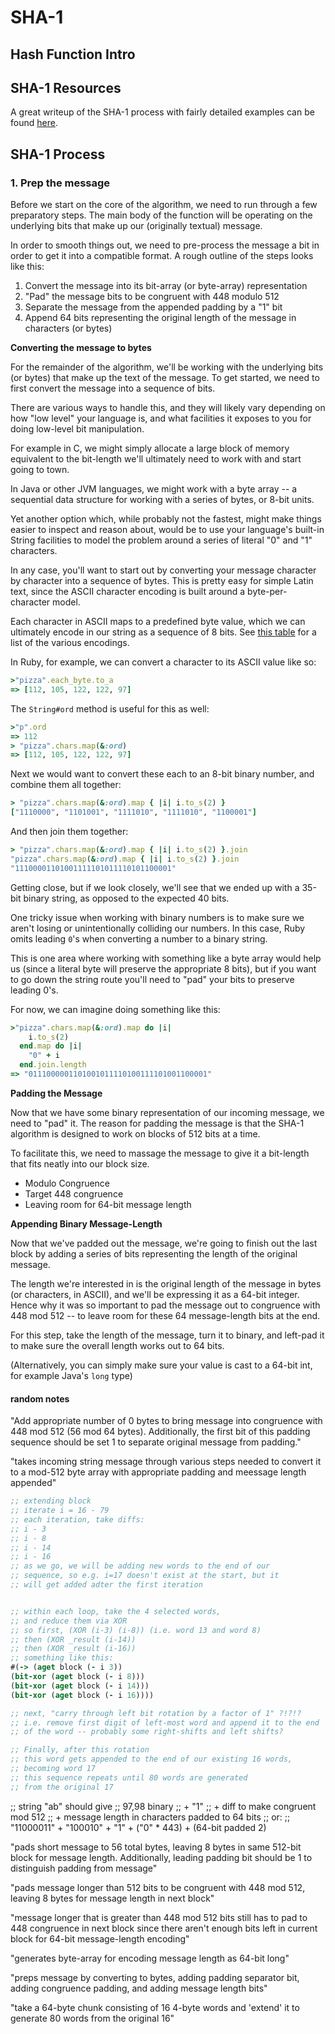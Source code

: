 # SHA-1

## Hash Function Intro

## SHA-1 Resources

A great writeup of the SHA-1 process with fairly detailed
examples can be found [here](http://m.metamorphosite.com/one-way-hash-encryption-sha1-data-software).

## SHA-1 Process

### 1. Prep the message

Before we start on the core of the algorithm, we need
to run through a few preparatory steps. The main body of the
function will be operating on the underlying bits that make up
our (originally textual) message.

In order to smooth things out, we need to pre-process the message
a bit in order to get it into a compatible format. A rough
outline of the steps looks like this:

1. Convert the message into its bit-array (or byte-array) representation
2. "Pad" the message bits to be congruent with 448 modulo 512
3. Separate the message from the appended padding by a "1" bit
4. Append 64 bits representing the original length of the message
in characters (or bytes)

__Converting the message to bytes__

For the remainder of the algorithm, we'll be working with the
underlying bits (or bytes) that make up the text of the message.
To get started, we need to first convert the message into
a sequence of bits.

There are various ways to handle this, and they will likely vary
depending on how "low level" your language is, and what facilities
it exposes to you for doing low-level bit manipulation.

For example in C, we might simply allocate a large block of memory
equivalent to the bit-length we'll ultimately need to work with
and start going to town.

In Java or other JVM languages, we might work with a byte array --
a sequential data structure for working with a series of bytes,
or 8-bit units.

Yet another option which, while probably not the fastest, might
make things easier to inspect and reason about, would be to
use your language's built-in String facilities to model the problem
around a series of literal "0" and "1" characters.

In any case, you'll want to start out by converting your message
character by character into a sequence of bytes. This is pretty
easy for simple Latin text, since the ASCII character encoding is
built around a byte-per-character model.

Each character in ASCII maps to a predefined byte value, which
we can ultimately encode in our string as a sequence of 8 bits.
See [this table](http://www.asciitable.com/) for a list of the various
encodings.

In Ruby, for example, we can convert a character to its ASCII value
like so:

```ruby
>"pizza".each_byte.to_a
=> [112, 105, 122, 122, 97]
```

The `String#ord` method is useful for this as well:

```ruby
>"p".ord
=> 112
> "pizza".chars.map(&:ord)
=> [112, 105, 122, 122, 97]
```

Next we would want to convert these each to an 8-bit binary
number, and combine them all together:

```ruby
> "pizza".chars.map(&:ord).map { |i| i.to_s(2) }
["1110000", "1101001", "1111010", "1111010", "1100001"]
```

And then join them together:

```ruby
> "pizza".chars.map(&:ord).map { |i| i.to_s(2) }.join
"pizza".chars.map(&:ord).map { |i| i.to_s(2) }.join
"11100001101001111101011110101100001"
```

Getting close, but if we look closely, we'll see that we
ended up with a 35-bit binary string, as opposed to the expected
40 bits.

One tricky issue when working with binary numbers is to make sure
we aren't losing or unintentionally colliding our numbers.
In this case, Ruby omits leading `0`'s when converting a number
to a binary string.

This is one area where working with something like a byte
array would help us (since a literal byte will preserve the appropriate
8 bits), but if you want to go down the string route you'll need
to "pad" your bits to preserve leading 0's.

For now, we can imagine doing something like this:

```ruby
>"pizza".chars.map(&:ord).map do |i|
    i.to_s(2)
  end.map do |i|
    "0" + i
  end.join.length
=> "0111000001101001011110100111101001100001"
```

__Padding the Message__

Now that we have some binary representation of our incoming message,
we need to "pad" it. The reason for padding the message is that the
SHA-1 algorithm is designed to work on blocks of 512 bits at a time.

To facilitate this, we need to massage the message to give it a bit-length
that fits neatly into our block size.

* Modulo Congruence
* Target 448 congruence
* Leaving room for 64-bit message length

__Appending Binary Message-Length__

Now that we've padded out the message, we're going to finish
out the last block by adding a series of bits representing
the length of the original message.

The length we're interested in is the original length of the
message in bytes (or characters, in ASCII), and we'll be
expressing it as a 64-bit integer. Hence why it was so important
to pad the message out to congruence with 448 mod 512 -- to leave
room for these 64 message-length bits at the end.

For this step, take the length of the message, turn it to binary, and
left-pad it to make sure the overall length works out to 64 bits.

(Alternatively, you can simply make sure your value is cast to a
64-bit int, for example Java's `long` type)

#### random notes

"Add appropriate number of 0 bytes to bring message into congruence with 448
mod 512 (56 mod 64 bytes). Additionally, the first bit of this padding sequence
should be set 1 to separate original message from padding."

"takes incoming string message through various steps needed to
convert it to a mod-512 byte array with appropriate padding and
meessage length appended"

```clojure
;; extending block
;; iterate i = 16 - 79
;; each iteration, take diffs:
;; i - 3
;; i - 8
;; i - 14
;; i - 16
;; as we go, we will be adding new words to the end of our
;; sequence, so e.g. i=17 doesn't exist at the start, but it
;; will get added adter the first iteration


;; within each loop, take the 4 selected words,
;; and reduce them via XOR
;; so first, (XOR (i-3) (i-8)) (i.e. word 13 and word 8)
;; then (XOR _result (i-14))
;; then (XOR _result (i-16))
;; something like this:
#(-> (aget block (- i 3))
(bit-xor (aget block (- i 8)))
(bit-xor (aget block (- i 14)))
(bit-xor (aget block (- i 16))))

;; next, "carry through left bit rotation by a factor of 1" ?!?!?
;; i.e. remove first digit of left-most word and append it to the end
;; of the word -- probably some right-shifts and left shifts?

;; Finally, after this rotation
;; this word gets appended to the end of our existing 16 words,
;; becoming word 17
;; this sequence repeats until 80 words are generated
;; from the original 17
```

;; string "ab" should give
;; 97,98 binary
;; + "1"
;; + diff to make congruent mod 512
;; + message length in characters padded to 64 bits
;; or:
;; "11000011" + "100010" + "1" + ("0" * 443) + (64-bit padded 2)


"pads short message to 56 total bytes, leaving 8 bytes in
same 512-bit block for message length. Additionally, leading
padding bit should be 1 to distinguish padding from message"


"pads message longer than 512 bits to be congruent with 448
mod 512, leaving 8 bytes for message length in next block"

"message longer that is greater than 448 mod 512 bits still has to
pad to 448 congruence in next block since there aren't enough bits
left in current block for 64-bit message-length encoding"

"generates byte-array for encoding message length as 64-bit long"

"preps message by converting to bytes, adding padding separator bit,
adding congruence padding, and adding message length bits"

"take a 64-byte chunk consisting of 16 4-byte words
and 'extend' it to generate 80 words from the original
16"
